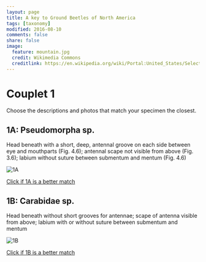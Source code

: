 ```yaml
---
layout: page
title: A key to Ground Beetles of North America
tags: [taxonomy]
modified: 2016-08-10
comments: false
share: false
image:
  feature: mountain.jpg
  credit: Wikimedia Commons
  creditlink: https://en.wikipedia.org/wiki/Portal:United_States/Selected_panorama#/media/File:Mount_Ellinor,_Mount_Washington_Panorama.jpg
---
```


# Couplet 1


Choose the descriptions and photos that match your specimen the closest. 

## 1A: Pseudomorpha sp. 

Head beneath with a short, deep, antennal groove on each side between eye and mouthparts (Fig. 4.6); antennal scape not visible from above (Fig. 3.6); labium without suture between submentum and mentum (Fig. 4.6)

![1A](//klevan.github.io/images/keyfigs/Key1_1_1A.png)

[Click if 1A is a better match](https://en.wikipedia.org/wiki/Pseudomorpha)


## 1B: Carabidae sp. 

Head beneath without short grooves for antennae; scape of antenna visible from above; labium with or without suture between submentum and mentum

![1B](//klevan.github.io/images/keyfigs/Key1_1_1B.png)

[Click if 1B is a better match](//klevan.github.io/dynamicTaxonomy/Key1_2)

